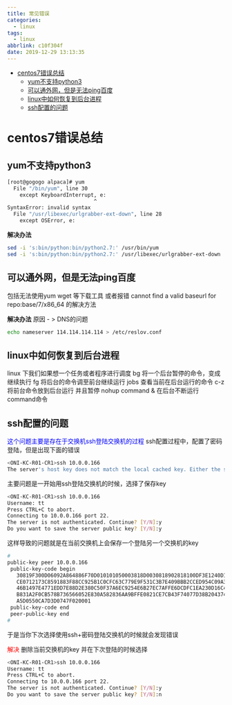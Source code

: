 ```yaml
---
title: 常见错误
categories:
  - linux
tags:
  - linux
abbrlink: c10f304f
date: 2019-12-29 13:13:35
---
```



<!-- @import "[TOC]" {cmd="toc" depthFrom=1 depthTo=6 orderedList=false} -->

<!-- code_chunk_output -->

- [centos7错误总结](#centos7错误总结)
  - [yum不支持python3](#yum不支持python3)
  - [可以通外网，但是无法ping百度](#可以通外网但是无法ping百度)
  - [linux中如何恢复到后台进程](#linux中如何恢复到后台进程)
  - [ssh配置的问题](#ssh配置的问题)

<!-- /code_chunk_output -->

<!-- more -->

# centos7错误总结

## yum不支持python3
```bash 
[root@gogogo alpaca]# yum
  File "/bin/yum", line 30
    except KeyboardInterrupt, e:
                            ^
SyntaxError: invalid syntax
  File "/usr/libexec/urlgrabber-ext-down", line 28
    except OSError, e:
```
**解决办法**
```bash 
sed -i 's:bin/python:bin/python2.7:' /usr/bin/yum
sed -i 's:bin/python:bin/python2.7:' /usr/libexec/urlgrabber-ext-down
```

## 可以通外网，但是无法ping百度
包括无法使用yum wget 等下载工具 
或者报错 cannot find a valid baseurl for repo:base/7/x86_64 的解决方法

**解决办法**
原因 - > DNS的问题

```bash
echo nameserver 114.114.114.114 > /etc/reslov.conf
```

## linux中如何恢复到后台进程
linux 下我们如果想一个任务或者程序进行调度
bg 将一个后台暂停的命令，变成继续执行
fg 将后台的命令调至前台继续运行
jobs 查看当前在后台运行的命令
c-z 将前台命令放到后台运行 并且暂停
nohup command & 在后台不断运行command命令

## ssh配置的问题
<font color='blue'>这个问题主要是存在于交换机ssh登陆交换机的过程</font>
ssh配置过程中，配置了密码登陆，但是出现下面的错误
```bash
<ONI-KC-R01-CR1>ssh 10.0.0.166
The server's host key does not match the local cached key. Either the server administrator has changed the host key, or you connected to another server pretending to be this server. Please remove the local cached key, before logging in!
```

主要问题是一开始用ssh登陆交换机的时候，选择了保存key
```bash 
<ONI-KC-R01-CR1>ssh 10.0.0.166
Username: tt
Press CTRL+C to abort.
Connecting to 10.0.0.166 port 22.
The server is not authenticated. Continue? [Y/N]:y
Do you want to save the server public key? [Y/N]:y
```
这样导致的问题就是在当前交换机上会保存一个登陆另一个交换机的key
```bash
#
public-key peer 10.0.0.166
 public-key-code begin
   30819F300D06092A864886F70D010101050003818D0030818902818100DF3E1240D158E197
   CE0712173C8591883F88CC925B1C0CFC63C779E9F531C3B7E409BBB2CCED954C09A339BE78
   46B1497E4771EDD7E88D2E380C50F37A6EC9254E6B27EC7AFFE6DCDFC1EA230D16C4DC9BB8
   B831A2F0CB578B736566052E830A582836AA9BFFE0821CE7CB43F74077D38B20437479F260
   A5D0550CA7D3D0747F020001
 public-key-code end
 peer-public-key end
# 
```
于是当你下次选择使用ssh+密码登陆交换机的时候就会发现错误

<font color='red'>解决</font>
删除当前交换机的key  并在下次登陆的时候选择
```bash
<ONI-KC-R01-CR1>ssh 10.0.0.166
Username: tt
Press CTRL+C to abort.
Connecting to 10.0.0.166 port 22.
The server is not authenticated. Continue? [Y/N]:y
Do you want to save the server public key? [Y/N]:n
```

